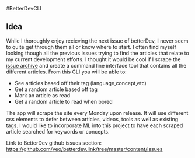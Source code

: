 #BetterDevCLI

<H2>Idea</H2>
While I thoroughly enjoy recieving the next issue of betterDev, I never seem to quite get through them all or know where to start. I often find myself looking though all the previous issues trying to find the articles that relate to my current development efforts. I thought it would be cool if I scrape the <a href="https://betterdev.link/issues">issue archive</a> and create a command line interface tool that contains all the different articles. From this CLI you will be able to: 
    
- See articles based off their tag (language,concept,etc)
- Get a random article based off tag
- Mark an article as read
- Get a random article to read when bored

The app will scrape the site every Monday upon release. It will use different css elements to defer between articles, videos, tools as well as existing tags. I would like to incorporate ML into this project to have each scraped article searched for keywords or concepts. 

Link to BetterDev github issues section: https://github.com/yeo/betterdev.link/tree/master/content/issues
